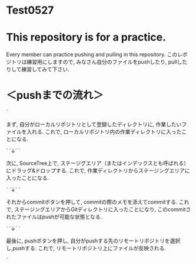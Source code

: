 # Test0527
# This repository is for a practice.
Every member can practice pushing and pulling in this repository.
このレポジトリは練習用にしますので, みなさん自分のファイルをpushしたり, pullしたりして練習してみて下さい. 
# ＜pushまでの流れ＞
`<p>
まず, 自分がローカルリポジトリとして登録したディレクトリに, 作業したいファイルを入れる.
これで, ローカルリポジトリ内の作業ディレクトリに入ったことになる.
</p>`
`↓`
`<p>
次に, SourceTree上で, ステージグエリア（またはインデックスとも呼ばれる）にドラッグ&ドロップする.
これで, 作業ディレクトリからステージングエリアに入ったことになる. 
</p>`
`↓`
`<p>
それからcommitボタンを押して, commitの際のメモを添えてcommitする. 
これで, ステージングエリアからGitディレクトリに入ったことになり, このcommitされたファイルはpushが可能な状態となる.
<p>`
`↓`
`<p>
最後に, pushボタンを押し, 自分がpushする先のリモートリポジトリを選択し,pushする. 
これで, リモートリポジトリ上にファイルが反映される. 
</p>`

